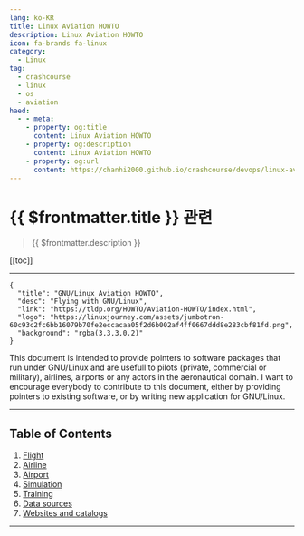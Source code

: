 ```yaml
---
lang: ko-KR
title: Linux Aviation HOWTO
description: Linux Aviation HOWTO
icon: fa-brands fa-linux
category:
  - Linux
tag: 
  - crashcourse
  - linux 
  - os
  - aviation
haed:
  - - meta:
    - property: og:title
      content: Linux Aviation HOWTO
    - property: og:description
      content: Linux Aviation HOWTO
    - property: og:url
      content: https://chanhi2000.github.io/crashcourse/devops/linux-aviation-howto/
---
```


# {{ $frontmatter.title }} 관련

> {{ $frontmatter.description }}

[[toc]]

--- 

```component VPCard
{
  "title": "GNU/Linux Aviation HOWTO",
  "desc": "Flying with GNU/Linux",
  "link": "https://tldp.org/HOWTO/Aviation-HOWTO/index.html",
  "logo": "https://linuxjourney.com/assets/jumbotron-60c93c2fc6bb16079b70fe2eccacaa05f2d6b002af4ff0667ddd8e283cbf81fd.png",
  "background": "rgba(3,3,3,0.2)"
}
```


This document is intended to provide pointers to software packages that run under GNU/Linux and are usefull to pilots (private, commercial or military), airlines, airports or any actors in the aeronautical domain. I want to encourage everybody to contribute to this document, either by providing pointers to existing software, or by writing new application for GNU/Linux.

---

## Table of Contents

1. [Flight](01-flight.md)
2. [Airline](02-airline.md)
3. [Airport](03-airport.md)
4. [Simulation](04-simulation.md)
5. [Training](05-training)
6. [Data sources](06-data-sources.md)
7. [Websites and catalogs](07-websites-and-catalogs.md)

---

<TagLinks />
